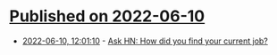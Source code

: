 # [Published on 2022-06-10](index.md)

* [2022-06-10, 12:01:10](https://news.ycombinator.com/item?id=31692834) - [Ask HN: How did you find your current job?](https://news.ycombinator.com/item?id=31692834)
